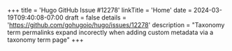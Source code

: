 +++
title = 'Hugo GitHub Issue #12278'
linkTitle = 'Home'
date = 2024-03-19T09:40:08-07:00
draft = false
details = 'https://github.com/gohugoio/hugo/issues/12278'
description = "Taxonomy term permalinks expand incorectly when adding custom metadata via a taxonomy term page"
+++
